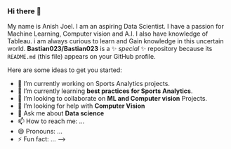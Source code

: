 ### Hi there 👋

My name is Anish Joel. I am an aspiring Data Scientist. I have a passion for Machine Learning, Computer vision and A.I. I also have knowledge of Tableau. i am always curious to learn and Gain knowledge in this uncertain world.
**Bastian023/Bastian023** is a ✨ _special_ ✨ repository because its `README.md` (this file) appears on your GitHub profile.

Here are some ideas to get you started:
- 🔭 I’m currently working on Sports Analytics projects.
- 🌱 I’m currently learning **best practices for Sports Analytics**.
- 👯 I’m looking to collaborate on **ML and Computer vision** Projects.
- 🤔 I’m looking for help with **Computer Vision**
- 💬 Ask me about **Data science**
- 📫 How to reach me: ...
- 😄 Pronouns: ...
- ⚡ Fun fact: ...
-->
